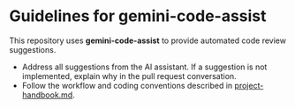 # Guidelines for gemini-code-assist

This repository uses **gemini-code-assist** to provide automated code review suggestions.

- Address all suggestions from the AI assistant. If a suggestion is not implemented, explain why in the pull request conversation.
- Follow the workflow and coding conventions described in [project-handbook.md](./project-handbook.md).

